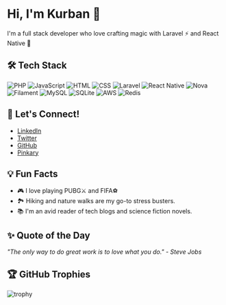 # Hi, I'm Kurban 👋

I'm a full stack developer who love crafting magic with Laravel ⚡ and React Native 🚀

## 🛠 Tech Stack
![PHP](https://img.shields.io/badge/-PHP-777BB4?style=for-the-badge&logo=php&logoColor=white)
![JavaScript](https://img.shields.io/badge/-JavaScript-F7DF1E?style=for-the-badge&logo=javascript&logoColor=black)
![HTML](https://img.shields.io/badge/-HTML5-E34F26?style=for-the-badge&logo=html5&logoColor=white)
![CSS](https://img.shields.io/badge/-CSS3-1572B6?style=for-the-badge&logo=css3&logoColor=white)
![Laravel](https://img.shields.io/badge/-Laravel-FF2D20?style=for-the-badge&logo=laravel&logoColor=white)
![React Native](https://img.shields.io/badge/-React%20Native-61DAFB?style=for-the-badge&logo=react&logoColor=black)
![Nova](https://img.shields.io/badge/-Nova-FF2D20?style=for-the-badge&logo=laravel&logoColor=white)
![Filament](https://img.shields.io/badge/-Filament-EB5757?style=for-the-badge&logo=tailwind-css&logoColor=white)
![MySQL](https://img.shields.io/badge/-MySQL-4479A1?style=for-the-badge&logo=mysql&logoColor=white)
![SQLite](https://img.shields.io/badge/-SQLite-003B57?style=for-the-badge&logo=sqlite&logoColor=white)
![AWS](https://img.shields.io/badge/-AWS-232F3E?style=for-the-badge&logo=amazon&logoColor=white)
![Redis](https://img.shields.io/badge/-Redis-DC382D?style=for-the-badge&logo=redis&logoColor=white)



## 💬 Let's Connect!
- [LinkedIn](https://www.linkedin.com/in/kurbanatabinen)
- [Twitter](https://twitter.com/kurbanatabinen)
- [GitHub](https://github.com/kurbanatabinen)
- [Pinkary](https://pinkary.com/@kurban)

## 💡 Fun Facts
- 🎮 I love playing PUBG⚔️ and FIFA⚽
- 🏞️ Hiking and nature walks are my go-to stress busters.
- 📚 I'm an avid reader of tech blogs and science fiction novels.

## ✨ Quote of the Day
_"The only way to do great work is to love what you do." - Steve Jobs_


## 🏆 GitHub Trophies
![trophy](https://github-profile-trophy.vercel.app/?username=kurbanatabinen&theme=onedark)
